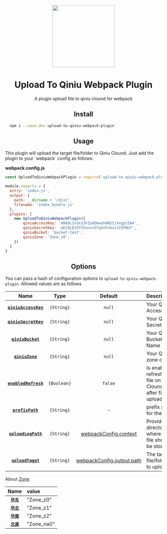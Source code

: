 <div align="center">
  <a href="https://github.com/webpack/webpack">
    <img width="200" height="200"
      src="https://webpack.js.org/assets/icon-square-big.svg">
  </a>
  <h1>Upload To Qiniu Webpack Plugin</h1>
  <p>A plugin upload file to qiniu clound for webpack</p>
</div>

<h2 align="center">Install</h2>

```bash
  npm i --save-dev upload-to-qiniu-webpack-plugin
```

<!-- ```bash
  yarn add --dev upload-to-qiniu-webpack-plugin
``` -->


<h2 align="center">Usage</h2>
This plugin will upload the target file/folder to Qiniu Clound. Just add the plugin to your `webpack`
config as follows:

**webpack.config.js**
```js
const UploadToQiniuWebpackPlugin = require('upload-to-qiniu-webpack-plugin');

module.exports = {
  entry: 'index.js',
  output: {
    path: __dirname + '/dist',
    filename: 'index_bundle.js'
  },
  plugins: [
    new UploadToQiniuWebpackPlugin({
        qiniuAccessKey: 'ARA9LIvdx3JFZyADmwohmNSIjVxgpzIA4',
        qiniuSecretKey: 'aK19LEtOfStwsvn5TqkVFnbzxlI5FNU7',
        qiniuBucket: 'bucket-test',
        qiniuZone: 'Zone_z0',
    })
  ]
}
```

<h2 align="center">Options</h2>

You can pass a hash of configuration options to `upload-to-qiniu-webpack-plugin`.
Allowed values are as follows

|Name|Type|Default|Description|
|:--:|:--:|:-----:|:----------|
|**[`qiniuAccessKey`](#)**|`{String}`|`null`| Your Qiniu AccessKey |
|**[`qiniuSecretKey`](#)**|`{String}`|`null`| Your Qiniu SecretKey |
|**[`qiniuBucket`](#)**|`{String}`|`null`| Your Qiniu Bucket Name |
|**[`qiniuZone`](#)**|`{String}`|`null`| Your Qiniu zone code |
|**[`enabledRefresh`](#)**|`{Boolean}`|`false`| Is enable refresh the file on Qiniu Clound after file upload|
|**[`prefixPath`](#)**|`{String}`| - | prefix path for the file |
|**[`uploadLogPath`](#)**|`{String}`|[webpackConfig.context](https://webpack.js.org/configuration/entry-context/#context)|  Provide a directory where log file should be stored |
|**[`uploadTaget`](#)**|`{String}`|[webpackConfig.output.path](https://webpack.js.org/configuration/output/#output-path)|The target file/folder to upload|

About [Zone](https://developer.qiniu.com/kodo/sdk/1289/nodejs):

|Name|value|
|:--:|:----------|
|**[`华东`](#)**| "Zone_z0" |
|**[`华北`](#)**| "Zone_z1" |
|**[`华南`](#)**| "Zone_z2" |
|**[`北美`](#)**| "Zone_na0" |